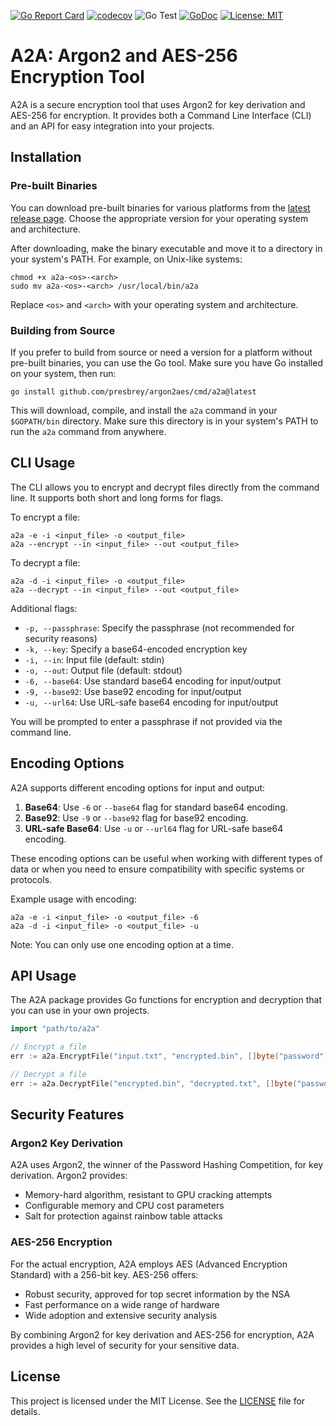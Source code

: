 [![Go Report Card](https://goreportcard.com/badge/github.com/presbrey/argon2aes)](https://goreportcard.com/report/github.com/presbrey/argon2aes)
[![codecov](https://codecov.io/gh/presbrey/argon2aes/branch/main/graph/badge.svg)](https://codecov.io/gh/presbrey/argon2aes)
![Go Test](https://github.com/presbrey/argon2aes/workflows/Go%20Test/badge.svg)
[![GoDoc](https://godoc.org/github.com/presbrey/argon2aes?status.svg)](https://godoc.org/github.com/presbrey/argon2aes)
[![License: MIT](https://img.shields.io/badge/License-MIT-yellow.svg)](https://opensource.org/licenses/MIT)

# A2A: Argon2 and AES-256 Encryption Tool

A2A is a secure encryption tool that uses Argon2 for key derivation and AES-256 for encryption. It provides both a Command Line Interface (CLI) and an API for easy integration into your projects.

## Installation

### Pre-built Binaries

You can download pre-built binaries for various platforms from the [latest release page](https://github.com/presbrey/argon2aes/releases/latest). Choose the appropriate version for your operating system and architecture.

After downloading, make the binary executable and move it to a directory in your system's PATH. For example, on Unix-like systems:

```
chmod +x a2a-<os>-<arch>
sudo mv a2a-<os>-<arch> /usr/local/bin/a2a
```

Replace `<os>` and `<arch>` with your operating system and architecture.

### Building from Source

If you prefer to build from source or need a version for a platform without pre-built binaries, you can use the Go tool. Make sure you have Go installed on your system, then run:

```
go install github.com/presbrey/argon2aes/cmd/a2a@latest
```

This will download, compile, and install the `a2a` command in your `$GOPATH/bin` directory. Make sure this directory is in your system's PATH to run the `a2a` command from anywhere.

## CLI Usage

The CLI allows you to encrypt and decrypt files directly from the command line. It supports both short and long forms for flags.

To encrypt a file:
```
a2a -e -i <input_file> -o <output_file>
a2a --encrypt --in <input_file> --out <output_file>
```

To decrypt a file:
```
a2a -d -i <input_file> -o <output_file>
a2a --decrypt --in <input_file> --out <output_file>
```

Additional flags:
- `-p, --passphrase`: Specify the passphrase (not recommended for security reasons)
- `-k, --key`: Specify a base64-encoded encryption key
- `-i, --in`: Input file (default: stdin)
- `-o, --out`: Output file (default: stdout)
- `-6, --base64`: Use standard base64 encoding for input/output
- `-9, --base92`: Use base92 encoding for input/output
- `-u, --url64`: Use URL-safe base64 encoding for input/output

You will be prompted to enter a passphrase if not provided via the command line.

## Encoding Options

A2A supports different encoding options for input and output:

1. **Base64**: Use `-6` or `--base64` flag for standard base64 encoding.
2. **Base92**: Use `-9` or `--base92` flag for base92 encoding.
3. **URL-safe Base64**: Use `-u` or `--url64` flag for URL-safe base64 encoding.

These encoding options can be useful when working with different types of data or when you need to ensure compatibility with specific systems or protocols.

Example usage with encoding:
```
a2a -e -i <input_file> -o <output_file> -6
a2a -d -i <input_file> -o <output_file> -u
```

Note: You can only use one encoding option at a time.

## API Usage

The A2A package provides Go functions for encryption and decryption that you can use in your own projects.

```go
import "path/to/a2a"

// Encrypt a file
err := a2a.EncryptFile("input.txt", "encrypted.bin", []byte("password"))

// Decrypt a file
err := a2a.DecryptFile("encrypted.bin", "decrypted.txt", []byte("password"))
```

## Security Features

### Argon2 Key Derivation

A2A uses Argon2, the winner of the Password Hashing Competition, for key derivation. Argon2 provides:

- Memory-hard algorithm, resistant to GPU cracking attempts
- Configurable memory and CPU cost parameters
- Salt for protection against rainbow table attacks

### AES-256 Encryption

For the actual encryption, A2A employs AES (Advanced Encryption Standard) with a 256-bit key. AES-256 offers:

- Robust security, approved for top secret information by the NSA
- Fast performance on a wide range of hardware
- Wide adoption and extensive security analysis

By combining Argon2 for key derivation and AES-256 for encryption, A2A provides a high level of security for your sensitive data.

## License

This project is licensed under the MIT License. See the [LICENSE](LICENSE) file for details.
